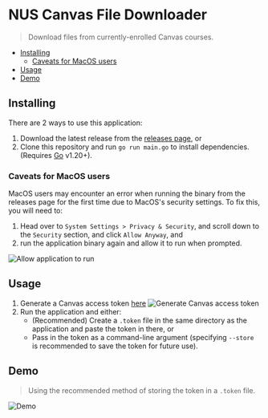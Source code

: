 # NUS Canvas File Downloader

> Download files from currently-enrolled Canvas courses.

- [Installing](#installing)
  - [Caveats for MacOS users](#caveats-for-macos-users)
- [Usage](#usage)
- [Demo](#demo)

## Installing

There are 2 ways to use this application:

1. Download the latest release from the [releases page](https://github.com/yusufaine/nus-canvas-cli/releases), or
2. Clone this repository and run `go run main.go` to install dependencies. (Requires [Go](https://golang.org/dl/) v1.20+).

### Caveats for MacOS users

MacOS users may encounter an error when running the binary from the releases page for the first time due to MacOS's security settings. To fix this, you will need to:

1. Head over to `System Settings > Privacy & Security`, and scroll down to the `Security` section, and click `Allow Anyway`, and
2. run the application binary again and allow it to run when prompted.

![Allow application to run](https://gist.githubusercontent.com/yusufaine/23cea8a7a4f0fe3714f81d19944cbda7/raw/dc64c05a08d5331355d75102ee71f56d1f1119ce/03_mac_caveat.png)

## Usage

1. Generate a Canvas access token [here](https://canvas.nus.edu.sg/profile/settings)
![Generate Canvas access token](https://gist.githubusercontent.com/yusufaine/23cea8a7a4f0fe3714f81d19944cbda7/raw/6b94cf370e05f1db4cf75215bdea845561603d78/01_generate_token.png)
2. Run the application and either:
   - (Recommended) Create a `.token` file in the same directory as the application and paste the token in there, or
   - Pass in the token as a command-line argument (specifying `--store` is recommended to save the token for future use).

## Demo

> Using the recommended method of storing the token in a `.token` file.

![Demo](https://gist.githubusercontent.com/yusufaine/23cea8a7a4f0fe3714f81d19944cbda7/raw/d1acda94510f6a6de9d67c62b61e0e5bf76c6c2e/02_demo.gif)
